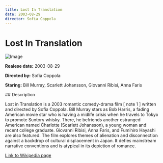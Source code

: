 ```yaml
---
title: Lost In Translation
date: 2003-08-29
director: Sofia Coppola
---
```


# Lost In Translation
![Image](https://images.bauerhosting.com/empire/2023/09/lost-translation-4.jpg?auto=format&amp;w=1440&amp;q=80)

<p><strong>Realese date:</strong> 2003-08-29</p>
<p><strong>Directed by:</strong> Sofia Coppola</p>
<p><strong>Staring:</strong> Bill Murray, Scarlett Johansson, Giovanni Ribisi, Anna Faris</p>
## Description
<p>Lost in Translation is a 2003 romantic comedy-drama film [ note 1 ] written and directed by Sofia Coppola. Bill Murray stars as Bob Harris, a fading American movie star who is having a midlife crisis when he travels to Tokyo to promote Suntory whisky. There, he befriends another estranged American named Charlotte (Scarlett Johansson), a young woman and recent college graduate. Giovanni Ribisi, Anna Faris, and Fumihiro Hayashi are also featured. The film explores themes of alienation and disconnection against a backdrop of cultural displacement in Japan. It defies mainstream narrative conventions and is atypical in its depiction of romance.</p>

<a href="https://en.wikipedia.org/wiki/Lost_in_Translation_(film)">Link to Wikipedia page</a>

